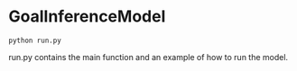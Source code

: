 # GoalInferenceModel

`python run.py`

run.py contains the main function and an example of how to run the model.
